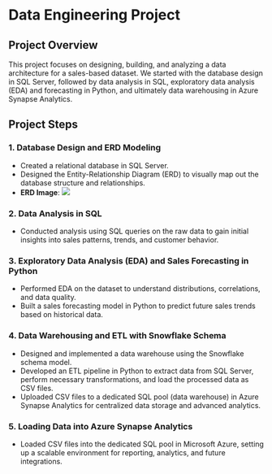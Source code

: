 # Data Engineering Project

## Project Overview
This project focuses on designing, building, and analyzing a data architecture for a sales-based dataset. We started with the database design in SQL Server, followed by data analysis in SQL, exploratory data analysis (EDA) and forecasting in Python, and ultimately data warehousing in Azure Synapse Analytics.

## Project Steps

### 1. Database Design and ERD Modeling
   - Created a relational database in SQL Server.
   - Designed the Entity-Relationship Diagram (ERD) to visually map out the database structure and relationships.
   - **ERD Image**: <img src="[https://user-images.githubusercontent.com/47163932/235232138-8b24cb08-18cd-427e-b0ba-c7649cdac4a0.jpg](https://github.com/AhmedAboelkasem/Amazon-Sales/blob/main/ERD%20image.png?raw=true)">

### 2. Data Analysis in SQL
   - Conducted analysis using SQL queries on the raw data to gain initial insights into sales patterns, trends, and customer behavior.
   
### 3. Exploratory Data Analysis (EDA) and Sales Forecasting in Python
   - Performed EDA on the dataset to understand distributions, correlations, and data quality.
   - Built a sales forecasting model in Python to predict future sales trends based on historical data.

### 4. Data Warehousing and ETL with Snowflake Schema
   - Designed and implemented a data warehouse using the Snowflake schema model.
   - Developed an ETL pipeline in Python to extract data from SQL Server, perform necessary transformations, and load the processed data as CSV files.
   - Uploaded CSV files to a dedicated SQL pool (data warehouse) in Azure Synapse Analytics for centralized data storage and advanced analytics.

### 5. Loading Data into Azure Synapse Analytics
   - Loaded CSV files into the dedicated SQL pool in Microsoft Azure, setting up a scalable environment for reporting, analytics, and future integrations.

